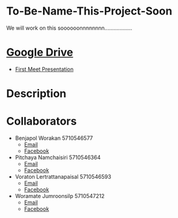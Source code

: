 # To-Be-Name-This-Project-Soon
We will work on this soooooonnnnnnnn..................

# [Google Drive](https://docs.google.com/document/d/1ArdrwmB_NtZZnaZ5XMVdGbZSGrW4y5jJe6Q41Ad-JCQ/edit?usp=sharing)
* [First Meet Presentation](https://docs.google.com/presentation/d/1gEbtNjg9nPwvfnxlfugM9stV9kwTnofgEXJhtg8MVRw/edit#slide=id.p)

# Description

# Collaborators
* Benjapol Worakan 5710546577
  * [Email](benjapol.wo@ku.th)
  * [Facebook](www.facebook.com/benwrk)
* Pitchaya Namchaisiri 5710546364
  * [Email](pitchaya.n@ku.th)
  * [Facebook](www.facebook.com/pea14733)
* Voraton Lertrattanapaisal 5710546593
  * [Email](voraton.l@ku.th)
  * [Facebook](www.facebook.com/shou.iguru)
* Woramate Jumroonsilp 5710547212
  * [Email](woramate.j@ku.th)
  * [Facebook](www.facebook.com/ThirtyCraZyLow)
